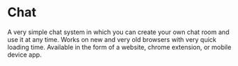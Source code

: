 # Chat
A very simple chat system in which you can create your own chat room and use it at any time.  Works on new and very old browsers with very quick loading time.  Available in the form of a website, chrome extension, or mobile device app.
